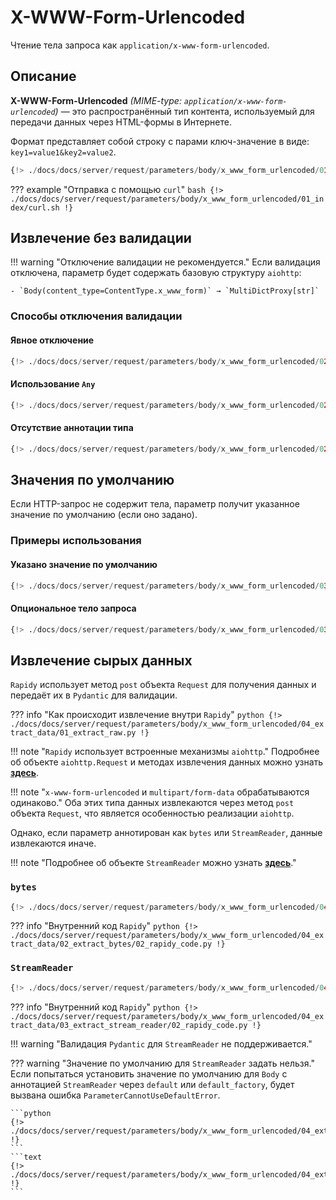# X-WWW-Form-Urlencoded
Чтение тела запроса как `application/x-www-form-urlencoded`.

## Описание
**X-WWW-Form-Urlencoded** *(MIME-type: `application/x-www-form-urlencoded`)* — это распространённый тип контента, используемый для передачи данных через HTML-формы в Интернете.

Формат представляет собой строку с парами ключ-значение в виде:
`key1=value1&key2=value2`.

```python
{!> ./docs/docs/server/request/parameters/body/x_www_form_urlencoded/01_index/example.py !}
```

??? example "Отправка с помощью `curl`"
    ```bash
    {!> ./docs/docs/server/request/parameters/body/x_www_form_urlencoded/01_index/curl.sh !}
    ```

## Извлечение без валидации

!!! warning "Отключение валидации не рекомендуется."
    Если валидация отключена, параметр будет содержать базовую структуру `aiohttp`:

    - `Body(content_type=ContentType.x_www_form)` → `MultiDictProxy[str]`

### Способы отключения валидации

#### Явное отключение
```python
{!> ./docs/docs/server/request/parameters/body/x_www_form_urlencoded/02_ignore_validation/01_validate_attr_false.py !}
```

#### Использование `Any`
```python
{!> ./docs/docs/server/request/parameters/body/x_www_form_urlencoded/02_ignore_validation/02_any_type.py !}
```

#### Отсутствие аннотации типа
```python
{!> ./docs/docs/server/request/parameters/body/x_www_form_urlencoded/02_ignore_validation/03_no_type.py !}
```

## Значения по умолчанию

Если HTTP-запрос не содержит тела, параметр получит указанное значение по умолчанию (если оно задано).

### Примеры использования

#### Указано значение по умолчанию
```python
{!> ./docs/docs/server/request/parameters/body/x_www_form_urlencoded/03_default/01_default_exists.py !}
```

#### Опциональное тело запроса
```python
{!> ./docs/docs/server/request/parameters/body/x_www_form_urlencoded/03_default/02_default_optional.py !}
```

## Извлечение сырых данных

`Rapidy` использует метод `post` объекта `Request` для получения данных и передаёт их в `Pydantic` для валидации.

??? info "Как происходит извлечение внутри `Rapidy`"
    ```python
    {!> ./docs/docs/server/request/parameters/body/x_www_form_urlencoded/04_extract_data/01_extract_raw.py !}
    ```

!!! note "`Rapidy` использует встроенные механизмы `aiohttp`."
    Подробнее об объекте `aiohttp.Request` и методах извлечения данных можно узнать
    **<a href="https://docs.aiohttp.org/en/stable/web_reference.html" target="_blank">здесь</a>**.

!!! note "`x-www-form-urlencoded` и `multipart/form-data` обрабатываются одинаково."
    Оба этих типа данных извлекаются через метод `post` объекта `Request`, что является особенностью реализации `aiohttp`.

Однако, если параметр аннотирован как `bytes` или `StreamReader`, данные извлекаются иначе.

!!! note "Подробнее об объекте `StreamReader` можно узнать **<a href="https://docs.aiohttp.org/en/stable/streams.html" target="_blank">здесь</a>**."

### `bytes`
```python
{!> ./docs/docs/server/request/parameters/body/x_www_form_urlencoded/04_extract_data/02_extract_bytes/01_handler_example.py !}
```
??? info "Внутренний код `Rapidy`"
    ```python
    {!> ./docs/docs/server/request/parameters/body/x_www_form_urlencoded/04_extract_data/02_extract_bytes/02_rapidy_code.py !}
    ```

### `StreamReader`
```python
{!> ./docs/docs/server/request/parameters/body/x_www_form_urlencoded/04_extract_data/03_extract_stream_reader/01_handler_example.py !}
```
??? info "Внутренний код `Rapidy`"
    ```python
    {!> ./docs/docs/server/request/parameters/body/x_www_form_urlencoded/04_extract_data/03_extract_stream_reader/02_rapidy_code.py !}
    ```

!!! warning "Валидация `Pydantic` для `StreamReader` не поддерживается."

??? warning "Значение по умолчанию для `StreamReader` задать нельзя."
    Если попытаться установить значение по умолчанию для `Body` с аннотацией `StreamReader` через `default` или `default_factory`,
    будет вызвана ошибка `ParameterCannotUseDefaultError`.

    ```python
    {!> ./docs/docs/server/request/parameters/body/x_www_form_urlencoded/04_extract_data/03_extract_stream_reader/03_stream_reader_cant_default.py !}
    ```
    ```text
    {!> ./docs/docs/server/request/parameters/body/x_www_form_urlencoded/04_extract_data/03_extract_stream_reader/03_stream_reader_cant_default_text.txt !}
    ```
